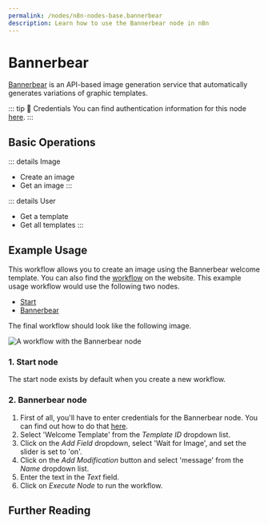 ```yaml
---
permalink: /nodes/n8n-nodes-base.bannerbear
description: Learn how to use the Bannerbear node in n8n
---
```


# Bannerbear

[Bannerbear](https://www.bannerbear.com/) is an API-based image generation service that automatically generates variations of graphic templates.

::: tip 🔑 Credentials
You can find authentication information for this node [here](../../../credentials/Bannerbear/README.md).
:::

## Basic Operations

::: details Image
- Create an image
- Get an image
:::

::: details User
- Get a template
- Get all templates
:::

## Example Usage

This workflow allows you to create an image using the Bannerbear welcome template. You can also find the [workflow](https://n8n.io/workflows/544) on the website. This example usage workflow would use the following two nodes.
- [Start](../../core-nodes/Start/README.md)
- [Bannerbear]()

The final workflow should look like the following image.

![A workflow with the Bannerbear node](./workflow.png)

### 1. Start node

The start node exists by default when you create a new workflow.

### 2. Bannerbear node

1. First of all, you'll have to enter credentials for the Bannerbear node. You can find out how to do that [here](../../../credentials/Bannerbear/README.md).
2. Select 'Welcome Template' from the *Template ID* dropdown list.
3. Click on the *Add Field* dropdown, select 'Wait for Image', and set the slider is set to 'on'.
4. Click on the *Add Modification* button and select 'message' from the *Name* dropdown list.
5. Enter the text in the *Text* field.
6. Click on *Execute Node* to run the workflow.

## Further Reading

<FurtherReadingBlog node="Bannerbear" />
